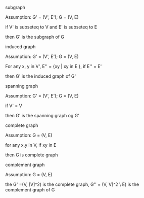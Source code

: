 subgraph

Assumption: G' = (V', E'); G = (V, E)

if V' is subseteq to V and E' is subseteq to E

then G' is the subgraph of G



induced graph

Assumption: G' = (V', E'); G = (V, E)

For any x, y in V', E'' = {xy | xy in E }, if E'' = E'

then G' is the induced graph of G'



spanning graph

Assumption: G' = (V', E'); G = (V, E)

if V' = V

then G' is the spanning graph og G'



complete graph

Assumption: G = (V, E)

for any x,y in V, if xy in E

then G is complete graph 



complement graph

Assumption:  G = (V, E)

the  G' =(V, [V]^2) is the complete graph, G'' = (V, V]^2 \ E) is the complement graph of G







